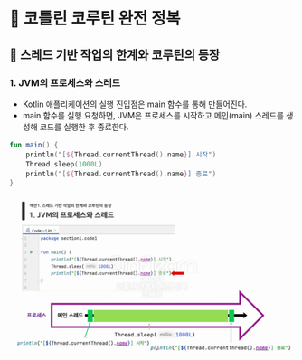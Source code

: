 # :pushpin: 코틀린 코루틴 완전 정복

## :seedling: 스레드 기반 작업의 한계와 코루틴의 등장

### 1. JVM의 프로세스와 스레드
- Kotlin 애플리케이션의 실행 진입점은 main 함수를 통해 만들어진다.
- main 함수를 실행 요청하면, JVM은 프로세스를 시작하고 메인(main) 스레드를 생성해 코드를 실행한 후 종료한다.

```kotlin
fun main() {
    println("[${Thread.currentThread().name}] 시작")
    Thread.sleep(1000L)
    println("[${Thread.currentThread().name}] 종료")
}
```

![img.png](img.png)